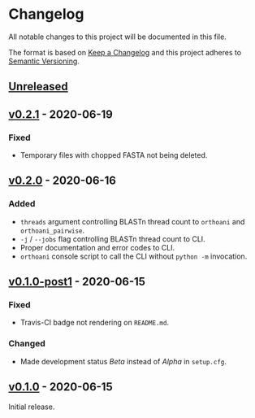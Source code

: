 # Changelog
All notable changes to this project will be documented in this file.

The format is based on [Keep a Changelog](http://keepachangelog.com/en/1.0.0/)
and this project adheres to [Semantic Versioning](http://semver.org/spec/v2.0.0.html).

## [Unreleased]
[Unreleased]: https://github.com/althonos/orthoani/compare/v0.2.1...HEAD

## [v0.2.1] - 2020-06-19
[v0.2.1]: https://github.com/althonos/orthoani/compare/v0.2.0...v0.2.1
### Fixed
- Temporary files with chopped FASTA not being deleted.

## [v0.2.0] - 2020-06-16
[v0.2.0]: https://github.com/althonos/orthoani/compare/v0.1.0-post1...v0.2.0
### Added
- `threads` argument controlling BLASTn thread count to `orthoani` and `orthoani_pairwise`.
- `-j` / `--jobs` flag controlling BLASTn thread count to CLI.
- Proper documentation and error codes to CLI.
- `orthoani` console script to call the CLI without `python -m` invocation.

## [v0.1.0-post1] - 2020-06-15
[v0.1.0-post1]: https://github.com/althonos/orthoani/compare/v0.1.0...v0.1.0-post1
### Fixed
- Travis-CI badge not rendering on `README.md`.
### Changed
- Made development status *Beta* instead of *Alpha* in `setup.cfg`.

## [v0.1.0] - 2020-06-15
[v0.1.0]: https://github.com/althonos/orthoani/compare/21725fe...v0.1.9
Initial release.
